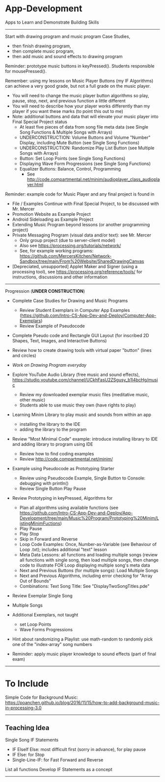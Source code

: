 # App-Development
Apps to Learn and Demonstrate Building Skills

---

Start with drawing program and music program Case Studies,
- then finish drawing program,
- then complete music program,
- then add music and sound effects to drawing program

Reminder: prototype music buttons in keyPressed(). Students responsible for mousePressed().

Remember: using my lessons on Music Player Buttons (my IF Algorithms) can achieve a very good grade, but not a full grade on the music player.
- You will need to change the music player button algorithms so play, pause, stop, next, and previous function a little different
- You will need to describe how your player works differently than my player if you want these marks (to point this out to me)
- Note: additional buttons and data that will elevate your music player into Final Special Project status
  - At least five pieces of data from song file meta data (see Single Song Functions & Multiple Songs with Arrays)
  - UNDERCONSTRUCTION: Volume Buttons and Volume "Number" Display, including Mute Button (see Single Song Functions)
  - UNDERCONSTRUCTION: Randomize Play List Button (see Multiple Songs with Arrays)
  - Button: Set Loop Points (see Single Song Functions)
  - Displaying Wave Form Progressions (see Single Song Functions)
  - Equalizer Buttons: Balance, Control, Programming
    - See http://code.compartmental.net/minim/audioplayer_class_audioplayer.html

Reminder: example code for Music Player and any final project is found in
- File / Examples
Continue with Final Special Project, to be discussed with Mr. Mercer
- Promotion Website as Example Project
- Android Sideloading as Example Project
- Extending Music Program beyond lessons (or another programming project)
- Private Messaging Program (visual data and/or text): see Mr. Mercer
  - Only group project (due to server-client model)
  - Also see https://processing.org/tutorials/network/
  - See, for example working programs: https://github.com/MercersKitchen/Network-Sandbox/tree/main/From%20Website/SharedDrawingCanvas
- [Depreciated, unsupported] Applet Maker and Signer (using a processing tool), see https://processing.org/reference/tools/ for instructions, discussions and other information

---

Progression (**UNDER CONSTRUCTION**)
- Complete Case Studies for Drawing and Music Programs
  - Review Student Exemplars in Computer App Examples (https://github.com/Intro-CS-App-Dev-and-Deploy/Computer-App-Exemplars)
  - Review Example of Pseudocode
- Complete Pseudo code and Rectangle GUI Layout (for inscribed 2D Shapes, Text, Images, and Interactive Buttons)
- Review how to create drawing tools with virtual paper "button" (lines and circles)
- *Work on Drawing Program everyday*
- Explore YouTube Audio Library (free music and sound effects), https://studio.youtube.com/channel/UCkhFasU2ZSgusy_b1l4bcHg/music
  - Review my downloaded exemplar music files (meditative music, other music)
  - Students able to use music they own (have rights to play)
- Learning Minim Library to play music and sounds from within an app
  - installing the library to the IDE
  - adding the library to the program
- Review "Most Minimal Code" example: introduce installing library to IDE and adding library to program using IDE
  - Review how to find coding examples
  - Review http://code.compartmental.net/minim/
- Example using Pseudocode as Prototyping Starter
  - Review using Pseudocode Example, Single Button to Console: debugging with println()
  - Review Single Button Play Pause
- Review Prototyping in keyPressed, Algorithms for
  - Plan all algorithms using available functions (see https://github.com/Intro-CS-App-Dev-and-Deploy/App-Development/tree/main/Music%20Program/Prototyping%20Minim/ListingMinimFuctions)
  - Play Pause
  - Play Stop
  - Skip in Forward and Reverse
  - Loop Code Examples: Once, Number-as-Variable (see Behaviour of Loop .txt); includes additional "text" lesson
  - Meta Data Lessons: all functions and loading multiple songs (review all functions with single song, then load multiple songs, then change code to illustrate FOR Loop displaying multiple song's meta data
  - Next and Previous Buttons (for multiple songs): Load Multiple Songs
  - Next and Previous Algorithms, including error checking for "Array Out of Bounds"
  - Combinations: Text Song Title: See "DisplayTwoSongTitles.pde"
- Review Exemplar Single Song
- Multiple Songs

- Additional Exemplars, not taught
    - set Loop Points
    - Wave Forms Progressions

- Hint about randomizing a Playlist: use math-random to randomly pick one of the "index-array" song numbers

- Reminder: apply music player knowledge to sound effects (part of final exam)

---

# To Include

Simple Code for Background Music: https://poanchen.github.io/blog/2016/11/15/how-to-add-background-music-in-processing-3.0

---
## Teaching Idea

Single Song IF Statements
- IF ElseIf Else: most difficult first (sorry in advance), for play pause
- IF Else: for Stop
- Single-Line-IF: for Fast Forward and Reverse

List all functions
Develop IF Statements as a concept

---
